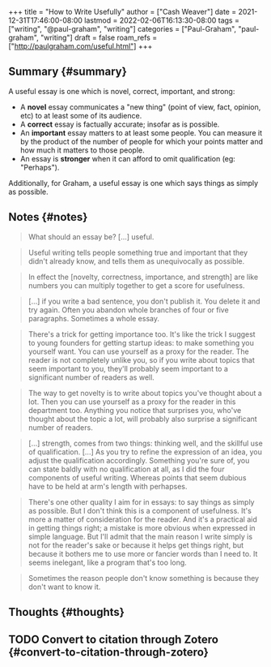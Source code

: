 +++
title = "How to Write Usefully"
author = ["Cash Weaver"]
date = 2021-12-31T17:46:00-08:00
lastmod = 2022-02-06T16:13:30-08:00
tags = ["writing", "@paul-graham", "writing"]
categories = ["Paul-Graham", "paul-graham", "writing"]
draft = false
roam_refs = ["http://paulgraham.com/useful.html"]
+++

## Summary {#summary}

A useful essay is one which is novel, correct, important, and strong:

-   A **novel** essay communicates a "new thing" (point of view, fact, opinion, etc) to at least some of its audience.
-   A **correct** essay is factually accurate; insofar as is possible.
-   An **important** essay matters to at least some people. You can measure it by the product of the number of people for which your points matter and how much it matters to those people.
-   An essay is **stronger** when it can afford to omit qualification (eg: "Perhaps").

Additionally, for Graham, a useful essay is one which says things as simply as possible.


## Notes {#notes}

> What should an essay be? [...] useful.

<!--quoteend-->

> Useful writing tells people something true and important that they didn't already know, and tells them as unequivocally as possible.

<!--quoteend-->

> In effect the [novelty, correctness, importance, and strength] are like numbers you can multiply together to get a score for usefulness.

<!--quoteend-->

> [...] if you write a bad sentence, you don't publish it. You delete it and try again. Often you abandon whole branches of four or five paragraphs. Sometimes a whole essay.

<!--quoteend-->

> There's a trick for getting importance too. It's like the trick I suggest to young founders for getting startup ideas: to make something you yourself want. You can use yourself as a proxy for the reader. The reader is not completely unlike you, so if you write about topics that seem important to you, they'll probably seem important to a significant number of readers as well.

<!--quoteend-->

> The way to get novelty is to write about topics you've thought about a lot. Then you can use yourself as a proxy for the reader in this department too. Anything you notice that surprises you, who've thought about the topic a lot, will probably also surprise a significant number of readers.

<!--quoteend-->

> [...] strength, comes from two things: thinking well, and the skillful use of qualification. [...] As you try to refine the expression of an idea, you adjust the qualification accordingly. Something you're sure of, you can state baldly with no qualification at all, as I did the four components of useful writing. Whereas points that seem dubious have to be held at arm's length with perhapses.

<!--quoteend-->

> There's one other quality I aim for in essays: to say things as simply as possible. But I don't think this is a component of usefulness. It's more a matter of consideration for the reader. And it's a practical aid in getting things right; a mistake is more obvious when expressed in simple language. But I'll admit that the main reason I write simply is not for the reader's sake or because it helps get things right, but because it bothers me to use more or fancier words than I need to. It seems inelegant, like a program that's too long.

<!--quoteend-->

> Sometimes the reason people don't know something is because they don't want to know it.


## Thoughts {#thoughts}


## <span class="org-todo todo TODO">TODO</span> Convert to citation through Zotero {#convert-to-citation-through-zotero}
